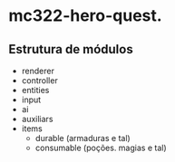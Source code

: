 # mc322-hero-quest.

## Estrutura de módulos

- renderer
- controller
- entities
- input
- ai
- auxiliars
- items
    - durable (armaduras e tal)
    - consumable (poções. magias e tal)

